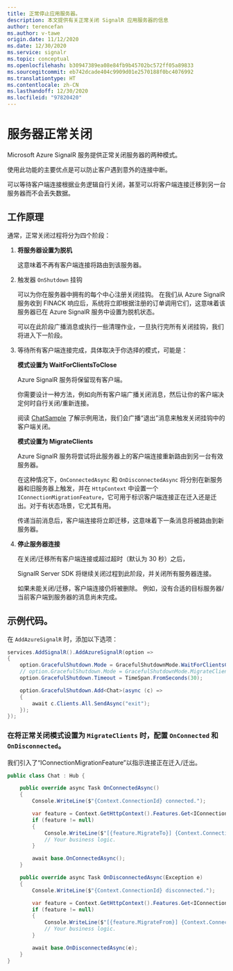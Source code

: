 ```yaml
---
title: 正常停止应用服务器。
description: 本文提供有关正常关闭 SignalR 应用服务器的信息
author: terencefan
ms.author: v-tawe
origin.date: 11/12/2020
ms.date: 12/30/2020
ms.service: signalr
ms.topic: conceptual
ms.openlocfilehash: b30947389ea08e84fb9b45702bc572ff05a89833
ms.sourcegitcommit: eb742dcade404c9909d01e2570188f0bc4076992
ms.translationtype: HT
ms.contentlocale: zh-CN
ms.lasthandoff: 12/30/2020
ms.locfileid: "97820420"
---
```

# <a name="server-graceful-shutdown"></a>服务器正常关闭
Microsoft Azure SignalR 服务提供正常关闭服务器的两种模式。 

使用此功能的主要优点是可以防止客户遇到意外的连接中断。 

可以等待客户端连接根据业务逻辑自行关闭，甚至可以将客户端连接迁移到另一台服务器而不会丢失数据。 

## <a name="how-it-works"></a>工作原理

通常，正常关闭过程将分为四个阶段：

1. **将服务器设置为脱机**

    这意味着不再有客户端连接将路由到该服务器。

2. 触发器 `OnShutdown` 挂钩

    可以为你在服务器中拥有的每个中心注册关闭挂钩。
    在我们从 Azure SignalR 服务收到 FINACK 响应后，系统将立即根据注册的订单调用它们，这意味着该服务器已在 Azure SignalR 服务中设置为脱机状态。

    可以在此阶段广播消息或执行一些清理作业，一旦执行完所有关闭挂钩，我们将进入下一阶段。

3. 等待所有客户端连接完成，具体取决于你选择的模式，可能是：

    **模式设置为 WaitForClientsToClose**

    Azure SignalR 服务将保留现有客户端。

    你需要设计一种方法，例如向所有客户端广播关闭消息，然后让你的客户端决定何时自行关闭/重新连接。

    阅读 [ChatSample](https://github.com/Azure/azure-signalr/tree/dev/samples/ChatSample/ChatSample) 了解示例用法，我们会广播“退出”消息来触发关闭挂钩中的客户端关闭。

    **模式设置为 MigrateClients**

    Azure SignalR 服务将尝试将此服务器上的客户端连接重新路由到另一台有效服务器。 
    
    在这种情况下，`OnConnectedAsync` 和 `OnDisconnectedAsync` 将分别在新服务器和旧服务器上触发，并在 `HttpContext` 中设置一个 `IConnectionMigrationFeature`，它可用于标识客户端连接正在迁入还是迁出。对于有状态场景，它尤其有用。

    传递当前消息后，客户端连接将立即迁移，这意味着下一条消息将被路由到新服务器。

4. **停止服务器连接**

    在关闭/迁移所有客户端连接或超过超时（默认为 30 秒）之后，

    SignalR Server SDK 将继续关闭过程到此阶段，并关闭所有服务器连接。

    如果未能关闭/迁移，客户端连接仍将被删除。 例如，没有合适的目标服务器/当前客户端到服务器的消息尚未完成。

## <a name="sample-codes"></a>示例代码。

在 `AddAzureSignalR` 时，添加以下选项：

```csharp
services.AddSignalR().AddAzureSignalR(option =>
{
    option.GracefulShutdown.Mode = GracefulShutdownMode.WaitForClientsClose;
    // option.GracefulShutdown.Mode = GracefulShutdownMode.MigrateClients;
    option.GracefulShutdown.Timeout = TimeSpan.FromSeconds(30);

    option.GracefulShutdown.Add<Chat>(async (c) =>
    {
        await c.Clients.All.SendAsync("exit");
    });
});
```

### <a name="configure-onconnected-and-ondisconnected-while-setting-graceful-shutdown-mode-to-migrateclients"></a>在将正常关闭模式设置为 `MigrateClients` 时，配置 `OnConnected` 和 `OnDisconnected`。

我们引入了“IConnectionMigrationFeature”以指示连接正在迁入/迁出。

```csharp
public class Chat : Hub {

    public override async Task OnConnectedAsync()
    {
        Console.WriteLine($"{Context.ConnectionId} connected.");

        var feature = Context.GetHttpContext().Features.Get<IConnectionMigrationFeature>();
        if (feature != null)
        {
            Console.WriteLine($"[{feature.MigrateTo}] {Context.ConnectionId} is migrated from {feature.MigrateFrom}.");
            // Your business logic.
        }

        await base.OnConnectedAsync();
    }

    public override async Task OnDisconnectedAsync(Exception e)
    {
        Console.WriteLine($"{Context.ConnectionId} disconnected.");

        var feature = Context.GetHttpContext().Features.Get<IConnectionMigrationFeature>();
        if (feature != null)
        {
            Console.WriteLine($"[{feature.MigrateFrom}] {Context.ConnectionId} will be migrated to {feature.MigrateTo}.");
            // Your business logic.
        }

        await base.OnDisconnectedAsync(e);
    }
}
```